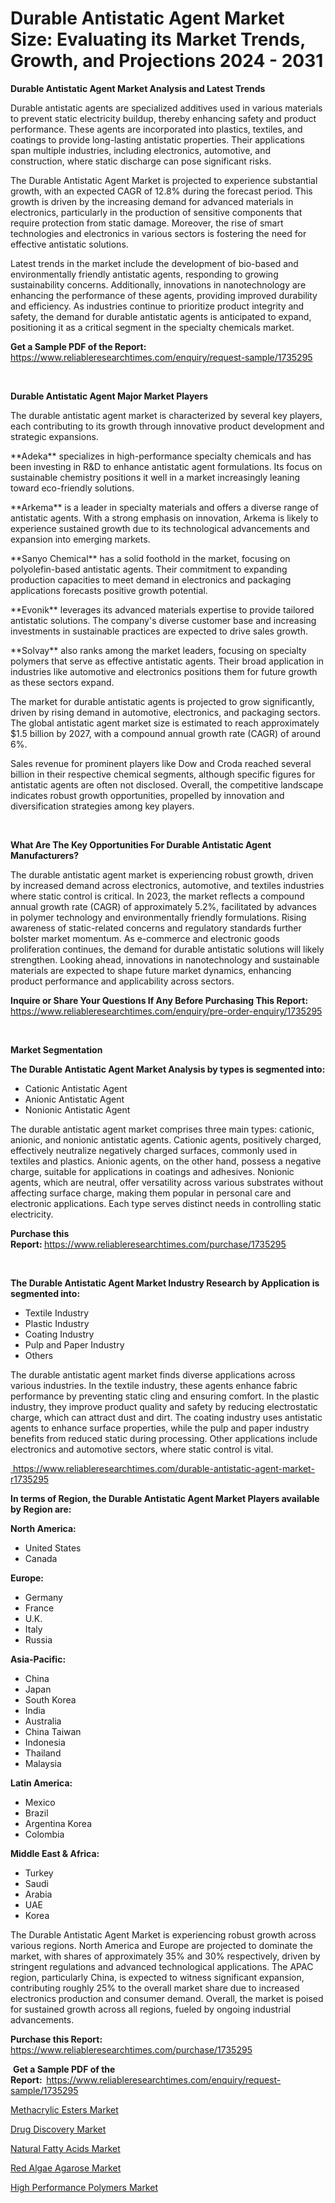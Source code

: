 <p><h1>Durable Antistatic Agent Market Size: Evaluating its Market Trends, Growth, and Projections 2024 - 2031</h1></p><p><strong>Durable Antistatic Agent Market Analysis and Latest Trends</strong></p>
<p><p>Durable antistatic agents are specialized additives used in various materials to prevent static electricity buildup, thereby enhancing safety and product performance. These agents are incorporated into plastics, textiles, and coatings to provide long-lasting antistatic properties. Their applications span multiple industries, including electronics, automotive, and construction, where static discharge can pose significant risks.</p><p>The Durable Antistatic Agent Market is projected to experience substantial growth, with an expected CAGR of 12.8% during the forecast period. This growth is driven by the increasing demand for advanced materials in electronics, particularly in the production of sensitive components that require protection from static damage. Moreover, the rise of smart technologies and electronics in various sectors is fostering the need for effective antistatic solutions.</p><p>Latest trends in the market include the development of bio-based and environmentally friendly antistatic agents, responding to growing sustainability concerns. Additionally, innovations in nanotechnology are enhancing the performance of these agents, providing improved durability and efficiency. As industries continue to prioritize product integrity and safety, the demand for durable antistatic agents is anticipated to expand, positioning it as a critical segment in the specialty chemicals market.</p></p>
<p><strong>Get a Sample PDF of the Report:&nbsp;</strong> <a href="https://www.reliableresearchtimes.com/enquiry/request-sample/1735295?utm_campaign=1347&utm_medium=2&utm_source=Github&utm_content=ia&utm_term=08102024&utm_id=durable-antistatic-agent">https://www.reliableresearchtimes.com/enquiry/request-sample/1735295</a></p>
<p>&nbsp;</p>
<p><strong>Durable Antistatic Agent Major Market Players</strong></p>
<p><p>The durable antistatic agent market is characterized by several key players, each contributing to its growth through innovative product development and strategic expansions. </p><p>**Adeka** specializes in high-performance specialty chemicals and has been investing in R&D to enhance antistatic agent formulations. Its focus on sustainable chemistry positions it well in a market increasingly leaning toward eco-friendly solutions.</p><p>**Arkema** is a leader in specialty materials and offers a diverse range of antistatic agents. With a strong emphasis on innovation, Arkema is likely to experience sustained growth due to its technological advancements and expansion into emerging markets.</p><p>**Sanyo Chemical** has a solid foothold in the market, focusing on polyolefin-based antistatic agents. Their commitment to expanding production capacities to meet demand in electronics and packaging applications forecasts positive growth potential.</p><p>**Evonik** leverages its advanced materials expertise to provide tailored antistatic solutions. The company's diverse customer base and increasing investments in sustainable practices are expected to drive sales growth.</p><p>**Solvay** also ranks among the market leaders, focusing on specialty polymers that serve as effective antistatic agents. Their broad application in industries like automotive and electronics positions them for future growth as these sectors expand.</p><p>The market for durable antistatic agents is projected to grow significantly, driven by rising demand in automotive, electronics, and packaging sectors. The global antistatic agent market size is estimated to reach approximately $1.5 billion by 2027, with a compound annual growth rate (CAGR) of around 6%.</p><p>Sales revenue for prominent players like Dow and Croda reached several billion in their respective chemical segments, although specific figures for antistatic agents are often not disclosed. Overall, the competitive landscape indicates robust growth opportunities, propelled by innovation and diversification strategies among key players.</p></p>
<p>&nbsp;</p>
<p><strong>What Are The Key Opportunities For Durable Antistatic Agent Manufacturers?</strong></p>
<p><p>The durable antistatic agent market is experiencing robust growth, driven by increased demand across electronics, automotive, and textiles industries where static control is critical. In 2023, the market reflects a compound annual growth rate (CAGR) of approximately 5.2%, facilitated by advances in polymer technology and environmentally friendly formulations. Rising awareness of static-related concerns and regulatory standards further bolster market momentum. As e-commerce and electronic goods proliferation continues, the demand for durable antistatic solutions will likely strengthen. Looking ahead, innovations in nanotechnology and sustainable materials are expected to shape future market dynamics, enhancing product performance and applicability across sectors.</p></p>
<p><strong>Inquire or Share Your Questions If Any Before Purchasing This Report:</strong> <a href="https://www.reliableresearchtimes.com/enquiry/pre-order-enquiry/1735295?utm_campaign=1347&utm_medium=2&utm_source=Github&utm_content=ia&utm_term=08102024&utm_id=durable-antistatic-agent">https://www.reliableresearchtimes.com/enquiry/pre-order-enquiry/1735295</a></p>
<p>&nbsp;</p>
<p><strong>Market Segmentation</strong></p>
<p><strong>The Durable Antistatic Agent Market Analysis by types is segmented into:</strong></p>
<p><ul><li>Cationic Antistatic Agent</li><li>Anionic Antistatic Agent</li><li>Nonionic Antistatic Agent</li></ul></p>
<p><p>The durable antistatic agent market comprises three main types: cationic, anionic, and nonionic antistatic agents. Cationic agents, positively charged, effectively neutralize negatively charged surfaces, commonly used in textiles and plastics. Anionic agents, on the other hand, possess a negative charge, suitable for applications in coatings and adhesives. Nonionic agents, which are neutral, offer versatility across various substrates without affecting surface charge, making them popular in personal care and electronic applications. Each type serves distinct needs in controlling static electricity.</p></p>
<p><strong>Purchase this Report:&nbsp;</strong><a href="https://www.reliableresearchtimes.com/purchase/1735295?utm_campaign=1347&utm_medium=2&utm_source=Github&utm_content=ia&utm_term=08102024&utm_id=durable-antistatic-agent">https://www.reliableresearchtimes.com/purchase/1735295</a></p>
<p>&nbsp;</p>
<p><strong>The Durable Antistatic Agent Market Industry Research by Application is segmented into:</strong></p>
<p><ul><li>Textile Industry</li><li>Plastic Industry</li><li>Coating Industry</li><li>Pulp and Paper Industry</li><li>Others</li></ul></p>
<p><p>The durable antistatic agent market finds diverse applications across various industries. In the textile industry, these agents enhance fabric performance by preventing static cling and ensuring comfort. In the plastic industry, they improve product quality and safety by reducing electrostatic charge, which can attract dust and dirt. The coating industry uses antistatic agents to enhance surface properties, while the pulp and paper industry benefits from reduced static during processing. Other applications include electronics and automotive sectors, where static control is vital.</p></p>
<p><a href="https://www.reliableresearchtimes.com/durable-antistatic-agent-market-r1735295?utm_campaign=1347&utm_medium=2&utm_source=Github&utm_content=ia&utm_term=08102024&utm_id=durable-antistatic-agent">&nbsp;https://www.reliableresearchtimes.com/durable-antistatic-agent-market-r1735295</a></p>
<p><strong>In terms of Region, the Durable Antistatic Agent Market Players available by Region are:</strong></p>
<p>
    <p> <strong> North America: </strong>
        <ul>
            <li>United States</li>
            <li>Canada</li>
        </ul>
        </p> 
    <p> <strong> Europe: </strong>
        <ul>
            <li>Germany</li>
            <li>France</li>
            <li>U.K.</li>
            <li>Italy</li>
            <li>Russia</li>
        </ul>
        </p> 
    <p> <strong> Asia-Pacific: </strong>
        <ul>
            <li>China</li>
            <li>Japan</li>
            <li>South Korea</li>
            <li>India</li>
            <li>Australia</li>
            <li>China Taiwan</li>
            <li>Indonesia</li>
            <li>Thailand</li>
            <li>Malaysia</li>
        </ul>
        </p> 
    <p> <strong> Latin America: </strong>
        <ul>
            <li>Mexico</li>
            <li>Brazil</li>
            <li>Argentina Korea</li>
            <li>Colombia</li>
        </ul>
        </p> 
    <p> <strong> Middle East & Africa: </strong>
        <ul>
            <li>Turkey</li>
            <li>Saudi</li>
            <li>Arabia</li>
            <li>UAE</li>
            <li>Korea</li>
        </ul>
    </p>
    </p>
<p><p>The Durable Antistatic Agent Market is experiencing robust growth across various regions. North America and Europe are projected to dominate the market, with shares of approximately 35% and 30% respectively, driven by stringent regulations and advanced technological applications. The APAC region, particularly China, is expected to witness significant expansion, contributing roughly 25% to the overall market share due to increased electronics production and consumer demand. Overall, the market is poised for sustained growth across all regions, fueled by ongoing industrial advancements.</p></p>
<p><strong>Purchase this Report: </strong><a href="https://www.reliableresearchtimes.com/purchase/1735295?utm_campaign=1347&utm_medium=2&utm_source=Github&utm_content=ia&utm_term=08102024&utm_id=durable-antistatic-agent">https://www.reliableresearchtimes.com/purchase/1735295</a></p>
<p>&nbsp;<strong>Get a Sample PDF of the Report:&nbsp;&nbsp;</strong><a href="https://www.reliableresearchtimes.com/enquiry/request-sample/1735295?utm_campaign=1347&utm_medium=2&utm_source=Github&utm_content=ia&utm_term=08102024&utm_id=durable-antistatic-agent">https://www.reliableresearchtimes.com/enquiry/request-sample/1735295</a></p>
<p><strong></strong></p>
<p><p><a href="https://www.linkedin.com/pulse/methacrylic-esters-market-industry-trends-forecast-period-p4f4e?utm_campaign=1347&utm_medium=2&utm_source=Github&utm_content=ia&utm_term=08102024&utm_id=durable-antistatic-agent">Methacrylic Esters Market</a></p><p><a href="https://www.linkedin.com/pulse/market-leaders-laggards-global-drug-discovery-trends-forecast-uv0lf?utm_campaign=1347&utm_medium=2&utm_source=Github&utm_content=ia&utm_term=08102024&utm_id=durable-antistatic-agent">Drug Discovery Market</a></p><p><a href="https://www.linkedin.com/pulse/natural-fatty-acids-market-global-regional-analysis-focus-ywyhe?utm_campaign=1347&utm_medium=2&utm_source=Github&utm_content=ia&utm_term=08102024&utm_id=durable-antistatic-agent">Natural Fatty Acids Market</a></p><p><a href="https://github.com/indrystar/Market-Research-Report-List-5/blob/main/red-algae-agarose-market.md?utm_campaign=1347&utm_medium=2&utm_source=Github&utm_content=ia&utm_term=08102024&utm_id=durable-antistatic-agent">Red Algae Agarose Market</a></p><p><a href="https://www.linkedin.com/pulse/high-performance-polymers-market-trends-growth-outlook-2024-znq0e?utm_campaign=1347&utm_medium=2&utm_source=Github&utm_content=ia&utm_term=08102024&utm_id=durable-antistatic-agent">High Performance Polymers Market</a></p></p>